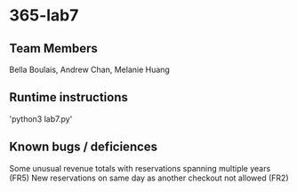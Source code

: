 # 365-lab7

## Team Members
Bella Boulais, Andrew Chan, Melanie Huang

## Runtime instructions
'python3 lab7.py'

## Known bugs / deficiences
Some unusual revenue totals with reservations spanning multiple years (FR5)
New reservations on same day as another checkout not allowed (FR2)
